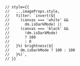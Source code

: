       // style={{
      //   ...imageProps.style,
      //   filter: `invert(${
      //     (canvas === 'white' &&
      //       dm.isDarkMode) ||
      //     (canvas === 'black' &&
      //       !dm.isDarkMode)
      //       ? 100
      //       : 0
      //   }%) brightness(${
      //     dm.isDarkMode ? 100 : 100
      //   }%)`,
      // }}
